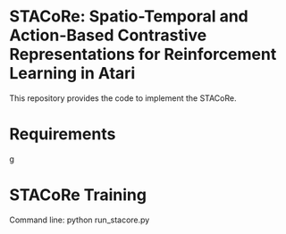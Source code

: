 # STACoRe: Spatio-Temporal and Action-Based Contrastive Representations for Reinforcement Learning in Atari
This repository provides the code to implement the STACoRe.
# Requirements
g
# STACoRe Training
Command line: python run_stacore.py
